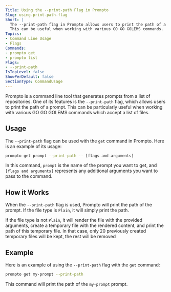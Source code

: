 ```yaml
---
Title: Using the --print-path Flag in Prompto
Slug: using-print-path-flag
Short: |
  The --print-path flag in Prompto allows users to print the path of a prompt.
  This can be useful when working with various GO GO GOLEMS commands.
Topics:
- Command Line Usage
- Flags
Commands:
- prompto get
- prompto list
Flags:
- --print-path
IsTopLevel: false
ShowPerDefault: false
SectionType: CommandUsage
---
```


Prompto is a command line tool that generates prompts from a list of repositories.
One of its features is the `--print-path` flag, which allows users to print the path of a prompt.
This can be particularly useful when working with various GO GO GOLEMS commands which accept a list of files.

## Usage

The `--print-path` flag can be used with the `get` command in Prompto. Here is an example of its usage:

```bash
prompto get prompt --print-path -- [flags and arguments]
```

In this command, `prompt` is the name of the prompt you want to get, 
and `[flags and arguments]` represents any additional arguments you want to pass to the command.

## How it Works

When the `--print-path` flag is used, Prompto will print the path of the prompt.
If the file type is `Plain`, it will simply print the path.

If the file type is not `Plain`, it will render the file with the provided arguments,
create a temporary file with the rendered content,
and print the path of this temporary file. In that case, only 20 previously created temporary files will be kept,
the rest will be removed

## Example

Here is an example of using the `--print-path` flag with the `get` command:

```bash
prompto get my-prompt --print-path
```

This command will print the path of the `my-prompt` prompt.
